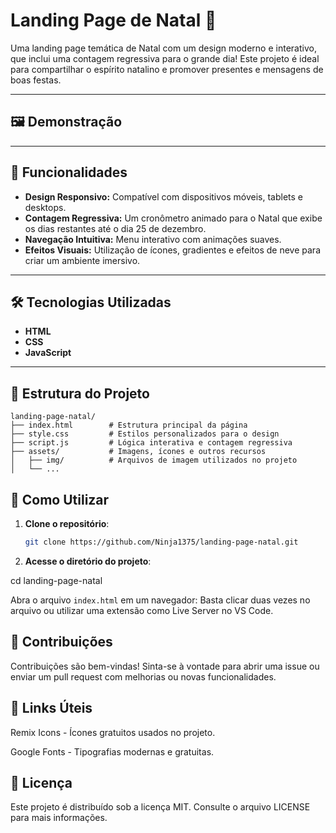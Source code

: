 # Landing Page de Natal 🎄  

Uma landing page temática de Natal com um design moderno e interativo, que inclui uma contagem regressiva para o grande dia! Este projeto é ideal para compartilhar o espírito natalino e promover presentes e mensagens de boas festas.

---

## 🖼️ Demonstração

---

## 🚀 Funcionalidades  

- **Design Responsivo:** Compatível com dispositivos móveis, tablets e desktops.  
- **Contagem Regressiva:** Um cronômetro animado para o Natal que exibe os dias restantes até o dia 25 de dezembro.  
- **Navegação Intuitiva:** Menu interativo com animações suaves.  
- **Efeitos Visuais:** Utilização de ícones, gradientes e efeitos de neve para criar um ambiente imersivo.  

---

## 🛠️ Tecnologias Utilizadas  

- **HTML**  
- **CSS**
- **JavaScript**  

---

## 📂 Estrutura do Projeto  

```plaintext  
landing-page-natal/  
├── index.html        # Estrutura principal da página  
├── style.css         # Estilos personalizados para o design  
├── script.js         # Lógica interativa e contagem regressiva  
├── assets/           # Imagens, ícones e outros recursos  
│   ├── img/          # Arquivos de imagem utilizados no projeto  
│   └── ... 
```
## 📜 Como Utilizar  

1. **Clone o repositório**:  
   ```bash  
   git clone https://github.com/Ninja1375/landing-page-natal.git

2. **Acesse o diretório do projeto**:

cd landing-page-natal 

Abra o arquivo ```index.html``` em um navegador:
Basta clicar duas vezes no arquivo ou utilizar uma extensão como Live Server no VS Code.

## 🌟 Contribuições

Contribuições são bem-vindas! Sinta-se à vontade para abrir uma issue ou enviar um pull request com melhorias ou novas funcionalidades.

## 🔗 Links Úteis

Remix Icons - Ícones gratuitos usados no projeto. 

Google Fonts - Tipografias modernas e gratuitas.

## 📄 Licença

Este projeto é distribuído sob a licença MIT. Consulte o arquivo LICENSE para mais informações.
